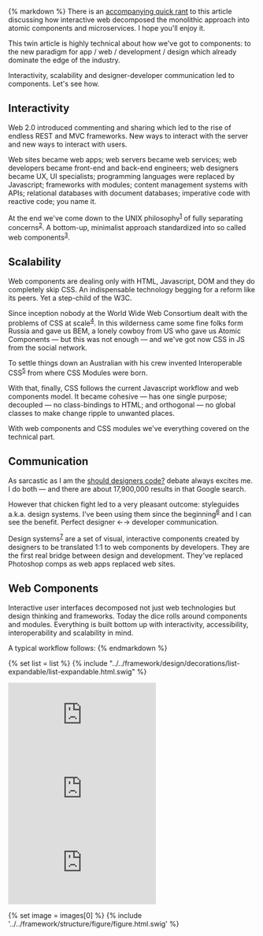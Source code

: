 {% markdown %}
  There is an [accompanying quick rant](http://metamn.io/beat/blame-the-algorithm) to this article discussing how interactive web decomposed the monolithic approach into atomic components and microservices. I hope you'll enjoy it.

  This twin article is highly technical about how we've got to components: to the new paradigm for app / web / development / design which already dominate the edge of the industry.

  Interactivity, scalability and designer-developer communication led to components. Let's see how.

  ## Interactivity

  Web 2.0 introduced commenting and sharing which led to the rise of endless REST and MVC frameworks. New ways to interact with the server and new ways to interact with users.

  Web sites became web apps; web servers became web services; web developers became front-end and back-end engineers; web designers became UX, UI specialists; programming languages were replaced by Javascript; frameworks with modules; content management systems with APIs; relational databases with document databases; imperative code with reactive code; you name it.

  At the end we've come down to the UNIX philosophy<sup id="footnote--1">[1](#footnotes--1)</sup> of fully separating concerns<sup id="footnote--2">[2](#footnotes--2)</sup>. A bottom-up, minimalist approach standardized into so called web components<sup id="footnote--3">[3](#footnotes--3)</sup>.    

  ## Scalability

  Web components are dealing only with HTML, Javascript, DOM and they do completely skip CSS. An indispensable technology begging for a reform like its peers. Yet a step-child of the W3C.

  Since inception nobody at the World Wide Web Consortium dealt with the problems of CSS at scale<sup id="footnote--4">[4](#footnotes--4)</sup>. In this wilderness came some fine folks form Russia and gave us BEM, a lonely cowboy from US who gave us Atomic Components &mdash; but this was not enough &mdash; and we've got now CSS in JS from the social network.

  To settle things down an Australian with his crew invented Interoperable CSS<sup id="footnote--5">[5](#footnotes--5)</sup> from where CSS Modules were born.

  With that, finally, CSS follows the current Javascript workflow and web components model. It became cohesive &mdash; has one single purpose; decoupled &mdash; no class-bindings to HTML; and orthogonal &mdash; no global classes to make change ripple to unwanted places.

  With web components and CSS modules we've everything covered on the technical part.

  ## Communication

  As sarcastic as I am the [should designers code?](https://www.google.ro/search?q=should+designers+code) debate always excites me. I do both &mdash; and there are about 17,900,000 results in that Google search.

  However that chicken fight led to a very pleasant outcome: styleguides a.k.a. design systems. I've been using them since the beginning<sup id="footnote--6">[6](#footnotes--6)</sup> and I can see the benefit. Perfect designer &larr;&rarr; developer communication.

  Design systems<sup id="footnote--7">[7](#footnotes--7)</sup> are a set of visual, interactive components created by designers to be translated 1:1 to web components by developers. They are the first real bridge between design and development. They've replaced Photoshop comps as web apps replaced web sites.

  ## Web Components

  Interactive user interfaces decomposed not just web technologies but design thinking and frameworks. Today the dice rolls around components and modules. Everything is built bottom up with interactivity, accessibility, interoperability and scalability in mind.

  A typical workflow follows:
{% endmarkdown %}

{% set list = list %}
{% include "../../framework/design/decorations/list-expandable/list-expandable.html.swig" %}

<div class="video">
  <div class="video-wrapper">
    <iframe src='https://www.youtube.com/embed/KRlje1h6caU' frameborder='0' allowfullscreen></iframe>
  </div>
</div>

<div class="video">
  <div class="video-wrapper">
    <iframe src='https://www.youtube.com/embed/XEf1RnbZ4ZQ' frameborder='0' allowfullscreen></iframe>
  </div>
</div>

<div class="video">
  <div class="video-wrapper">
    <iframe src='https://www.youtube.com/embed/VIMhg4zYeE4' frameborder='0' allowfullscreen></iframe>
  </div>
</div>


{% set image = images[0] %}
{% include '../../framework/structure/figure/figure.html.swig' %}
